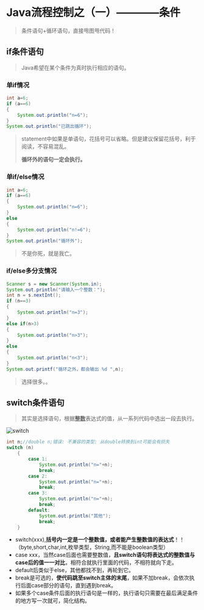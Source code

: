 # Java流程控制之（一）————条件

> 条件语句+循环语句，直接甩图甩代码！

## if条件语句

> Java希望在某个条件为真时执行相应的语句。

### 单if情况

```java
int a=6;
if (a==6)
{
    System.out.println("n=6");
}
System.out.println("已跳出循环");

```

> statement中如果是单语句，花括号可以省略。但是建议保留花括号，利于阅读，不容易混乱。
>
> **循环外的语句一定会执行。**

### 单if/else情况

```java
int a=6;
if (a==6)
{
    System.out.println("n=6");
}
else 
{
    System.out.println("n!=6");
}
System.out.println("循环外");
```

> 不是你死，就是我亡。

### if/else多分支情况

```java
Scanner s = new Scanner(System.in);
System.out.println("请输入一个整数：");
int n = s.nextInt();
if (n==3)
{
    System.out.println("n=3");
}
else if(n>3)
{
    System.out.println("n>3");
}
else 
{
    System.out.println("n<3");
}
System.out.printf("循环之外，都会输出 %d ",n);
```

> 选择很多。。

## switch条件语句

> 其实是选择语句，根据<u>**整数**</u>表达式的值，从一系列代码中选出一段去执行。

![switch](D:\myblog\pictures\switch.png)

```java
int n;//double n;错误: 不兼容的类型: 从double转换到int可能会有损失    
switch (n)
	{
        case 1:
            System.out.println("n="+n);
            break;
        case 2:
            System.out.println("n="+n);
            break;
        case 3:
            System.out.println("n="+n);
            break;
        default:
            System.out.println("其他");
            break;
	}
```

- switch(xxx),**括号内一定是一个整数值，或者能产生整数值的表达式**！！（byte,short,char,int,枚举类型，String,而不能是boolean类型）
- case xxx，当然case后面也需要整数值，**且switch语句将表达式的整数值与case后的值一一对比**，相符合就执行里面的代码，不相符就向下走。
- default后类似于else，其他都找不到，再轮到它。
- break是可选的，**使代码跳至switch主体的末尾**，如果不加break，会依次执行后面case部分的语句，直到遇到break。
- 如果多个case条件后面的执行语句是一样的，执行语句只需要在最后满足条件的地方写一次就可，简化结构。

